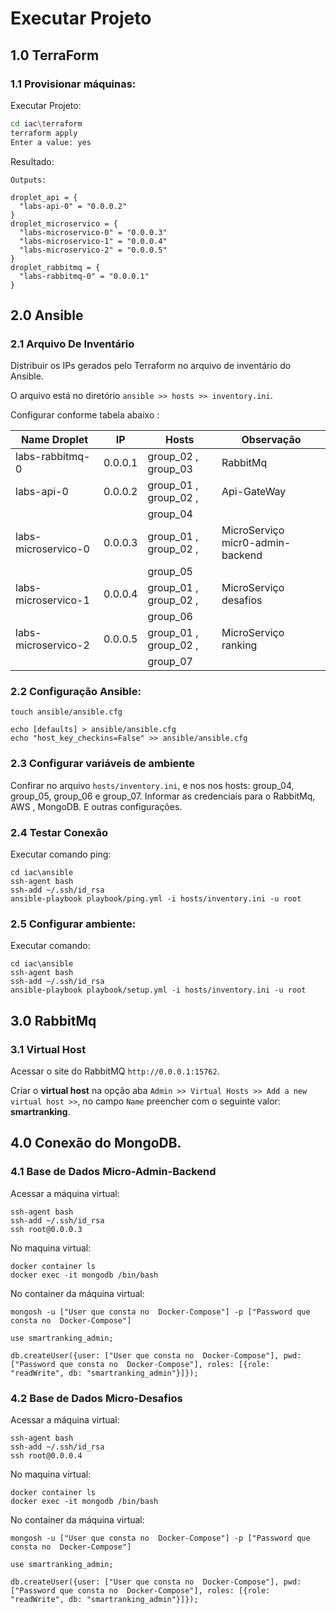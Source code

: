 # Executar Projeto

## 1.0 TerraForm

### 1.1 Provisionar máquinas:

Executar Projeto:

``` bash
cd iac\terraform
terraform apply
Enter a value: yes
```

Resultado:

```
Outputs:

droplet_api = {
  "labs-api-0" = "0.0.0.2"
}
droplet_microservico = {
  "labs-microservico-0" = "0.0.0.3"
  "labs-microservico-1" = "0.0.0.4"
  "labs-microservico-2" = "0.0.0.5"
}
droplet_rabbitmq = {
  "labs-rabbitmq-0" = "0.0.0.1"
}
```

## 2.0 Ansible

### 2.1 Arquivo De Inventário

Distribuir os IPs gerados pelo Terraform no arquivo de inventário do Ansible.

O arquivo está no diretório `ansible >> hosts >> inventory.ini`. 

Configurar conforme tabela abaixo :

| Name Droplet        | IP      |  Hosts                 |   Observação                      |
| ------------------- | ------- | -----------------------| --------------------------------- | 
| labs-rabbitmq-0     | 0.0.0.1 | group_02 , group_03    |  RabbitMq                         |
| labs-api-0          | 0.0.0.2 | group_01 , group_02 ,  |  Api-GateWay                      |
|                     |         | group_04               |                                   | 
| labs-microservico-0 | 0.0.0.3 | group_01 , group_02 ,  |  MicroServiço micr0-admin-backend | 
|                     |         | group_05               |                                   | 
| labs-microservico-1 | 0.0.0.4 | group_01 , group_02 ,  |  MicroServiço desafios            | 
|                     |         | group_06               |                                   | 
| labs-microservico-2 | 0.0.0.5 | group_01 , group_02 ,  |  MicroServiço ranking             |
|                     |         | group_07               |                                   |


### 2.2 Configuração Ansible:

```
touch ansible/ansible.cfg

echo [defaults] > ansible/ansible.cfg
echo "host_key_checkins=False" >> ansible/ansible.cfg
```

### 2.3 Configurar variáveis de ambiente 

Confirar no arquivo `hosts/inventory.ini`, e nos nos hosts: group_04, group_05, group_06 e group_07.
Informar as credenciais para o RabbitMq, AWS , MongoDB. E outras configurações.


### 2.4 Testar Conexão

Executar comando ping:

```
cd iac\ansible
ssh-agent bash
ssh-add ~/.ssh/id_rsa
ansible-playbook playbook/ping.yml -i hosts/inventory.ini -u root
```

### 2.5 Configurar ambiente:

Executar comando:

```
cd iac\ansible
ssh-agent bash
ssh-add ~/.ssh/id_rsa
ansible-playbook playbook/setup.yml -i hosts/inventory.ini -u root
```

## 3.0 RabbitMq

### 3.1 Virtual Host

Acessar o site do RabbitMQ `http://0.0.0.1:15762`.

Criar o **virtual host** na opção aba `Admin >> Virtual Hosts >> Add a new virtual host >>`, no campo `Name` preencher com o seguinte valor: **smartranking**.

## 4.0 Conexão do MongoDB.

### 4.1 Base de Dados Micro-Admin-Backend

Acessar a máquina virtual:

```
ssh-agent bash
ssh-add ~/.ssh/id_rsa
ssh root@0.0.0.3
```

No maquina virtual:

```
docker container ls
docker exec -it mongodb /bin/bash
```

No container da máquina virtual:

```
mongosh -u ["User que consta no  Docker-Compose"] -p ["Password que consta no  Docker-Compose"]

use smartranking_admin;

db.createUser({user: ["User que consta no  Docker-Compose"], pwd: ["Password que consta no  Docker-Compose"], roles: [{role: "readWrite", db: "smartranking_admin"}]});
```

### 4.2 Base de Dados Micro-Desafios

Acessar a máquina virtual:

```
ssh-agent bash
ssh-add ~/.ssh/id_rsa
ssh root@0.0.0.4
```

No maquina virtual:

```
docker container ls
docker exec -it mongodb /bin/bash
```

No container da máquina virtual:

```
mongosh -u ["User que consta no  Docker-Compose"] -p ["Password que consta no  Docker-Compose"]

use smartranking_admin;

db.createUser({user: ["User que consta no  Docker-Compose"], pwd: ["Password que consta no  Docker-Compose"], roles: [{role: "readWrite", db: "smartranking_admin"}]});
```
